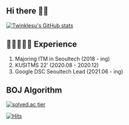 ## Hi there 👋🏻
  
[![Twinklesu's GitHub stats](https://github-readme-stats.vercel.app/api?username=twinklesu&bg_color=30,e96443,904e95&title_color=fff&text_color=fff)](https://github.com/anuraghazra/github-readme-stats)
  


## 🐥👩🏻‍💻🐥 Experience

1. Majoring ITM in Seoultech (2018 - ing) <br>
2. KUSITMS 22' (2020.08 - 2020.12)
3. Google DSC Seoultech Lead (2021.06 - ing)


##  BOJ Algorithm
  
[![solved.ac tier](http://mazassumnida.wtf/api/generate_badge?boj=twinklesu14)](https://solved.ac/twinklesu14)
  




[![Hits](https://hits.seeyoufarm.com/api/count/incr/badge.svg?url=https%3A%2F%2Fgithub.com%2Ftwinklesu&count_bg=%23FF6B74&title_bg=%23000000&icon=&icon_color=%23E7E7E7&title=hits&edge_flat=false)](https://hits.seeyoufarm.com)
